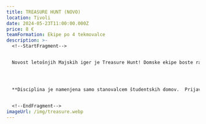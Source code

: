 ```yaml
---
title: TREASURE HUNT (NOVO)
location: Tivoli
date: 2024-05-23T11:00:00.000Z
price: 8 €
teamFormation: Ekipe po 4 tekmovalce
description: >-
  <!--StartFragment-->


  Novost letošnjih Majskih iger je Treasure Hunt! Domske ekipe boste raziskovale Ljubljano, skušale razvozlati namige in karseda najhitreje rešiti skrivnostne uganke. Vsak dom lahko prijavi eno ekipo, ki je sestavljena izključno **iz 4 članov, ki prihajajo z istega doma.**




  **D﻿isciplina je namenjena samo stanovalcem študentskih domov.  Prijave potekajo pri predstavniku doma.** 


  <!--EndFragment-->
imageUrl: /img/treasure.webp
---
```

